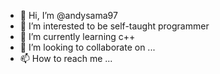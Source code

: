 - 👋 Hi, I’m @andysama97
- 👀 I’m interested to be self-taught programmer
- 🌱 I’m currently learning c++
- 💞️ I’m looking to collaborate on ...
- 📫 How to reach me ...

<!---
andysama97/andysama97 is a ✨ special ✨ repository because its `README.md` (this file) appears on your GitHub profile.
You can click the Preview link to take a look at your changes.
--->
